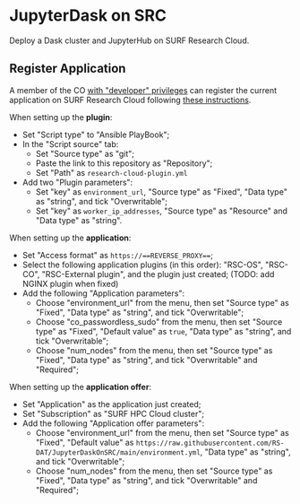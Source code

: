 # JupyterDask on SRC

Deploy a Dask cluster and JupyterHub on SURF Research Cloud.

## Register Application

A member of the CO [with "developer" privileges](https://servicedesk.surfsara.nl/wiki/display/WIKI/Appoint+a+CO-member+a+developer) can register the current application on SURF Research Cloud following [these instructions](https://servicedesk.surfsara.nl/wiki/display/WIKI/Create+your+own+applications).

When setting up the **plugin**:
* Set "Script type" to "Ansible PlayBook";
* In the "Script source" tab:
  * Set "Source type" as "git";
  * Paste the link to this repository as "Repository";
  * Set "Path" as `research-cloud-plugin.yml`
* Add two "Plugin parameters":
  * Set "key" as `environment_url`, "Source type" as "Fixed", "Data type" as "string", and tick "Overwritable";
  * Set "key" as `worker_ip_addresses`, "Source type" as "Resource" and "Data type" as "string".

When setting up the **application**:
* Set "Access format" as `https://==REVERSE_PROXY==`;
* Select the following application plugins (in this order): "RSC-OS", "RSC-CO", "RSC-External plugin", and the plugin just created; (TODO: add NGINX plugin when fixed)
* Add the following "Application parameters":
  * Choose "environment_url" from the menu, then set "Source type" as "Fixed", "Data type" as "string", and tick "Overwritable";
  * Choose "co_passwordless_sudo" from the menu, then set "Source type" as "Fixed", "Default value" as `true`, "Data type" as "string", and tick "Overwritable";
  * Choose "num_nodes" from the menu, then set "Source type" as "Fixed", "Data type" as "string", and tick "Overwritable" and "Required";

When setting up the **application offer**:
* Set "Application" as the application just created;
* Set "Subscription" as "SURF HPC Cloud cluster";
* Add the following "Application offer parameters":
  * Choose "environment_url" from the menu, then set "Source type" as "Fixed", "Default value" as `https://raw.githubusercontent.com/RS-DAT/JupyterDaskOnSRC/main/environment.yml`, "Data type" as "string", and tick "Overwritable";
  * Choose "num_nodes" from the menu, then set "Source type" as "Fixed", "Data type" as "string", and tick "Overwritable" and "Required";
